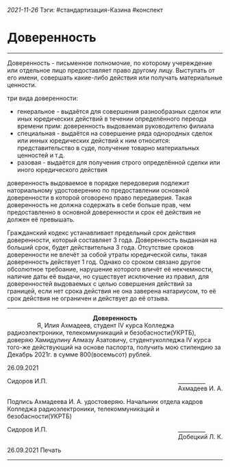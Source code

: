*2021-11-26*
Тэги: #cтандартизация-Казина #конспект
# Доверенность
---

Доверенность - письменное полномочие, по которому учереждение или отдельное лицо предоставляет право другому лицу. Выступать от его имени, совершать какие-либо действия или получать материальные ценности.

три вида доверенности:
- генеральное - выдаётся для совершения разнообразных сделок или иных юредических действий в течении определённого переода времени прим: доверенность выдоваемая руководителю филиала
- специальная - выдаётся на совершение ряда однородных сделок или инных юредических действий к ним относится: представительство в суде, получение товарно материальных ценностей и т.д.
- разовая - выдаётся для получения строго определённой сделки или иного юредического действия

доверенность выдоваемое в порядке передоверия подлежит наториальному удостоверению по предоставлении основной доверенности в которой оговорено право передаверия. Такая доверенность не должна содержать в себе больше прав, чем предоставленно в основной доверенности и срок её действия не должен её превышать.

Гражданский кодекс устанавливает предельный срок действия доверенности, который составляет 3 года. Доверенность выданная на больший срок, будет действительна 3 года. Отсутствие сроков доверенности не влечёт за собой утраты юредической силы, такая доверенность действует 1 год. Однако со сроком связано другое обсолютное требоание, нарушение которого вличёт её некчемности, наличие даты её выдачи, но существует исключение из правил, для доверенностей выдоваемых с целью совершения действий за границей, если нет срока действия не она заверена натариусом, то её срок действия не ограничен и действует до её отзыва.

---

<div align="center">
	<b>Доверенность</b>
</div>
<span style="margin-left: 70px"></span>
Я, Илия Ахмадеев, студент IV курса Колледжа радиоэлектроники, телекоммуникаций и безобасности(УКРТБ), доверяю Хамидулину Алмазу Азатовичу, студентуколледжа IV курса того-же   действующий на основе паспорта, получить мою стипендию за Декабрь 2021г. в сумме 800(восемьсот) рублей.

26.09.2021

<div style="display:flex; justify-content: space-between">
	<div>Сидоров И.П.</div>
	<div>__________<br>Ахмадеев И. А.</div>
</div>

Подпись Ахмадеева И. А. удостоверяю.
Начальник отдела кадров
Колледжа радиоэлектроники, 
телекоммуникаций и 
безобасности(УКРТБ)

<div style="display:flex; justify-content: space-between">
	<div>Сидоров И.П.</div>
	<div>__________<br>Добецкий Л. К.</div>
</div>

26.09.2021
Печать

---
